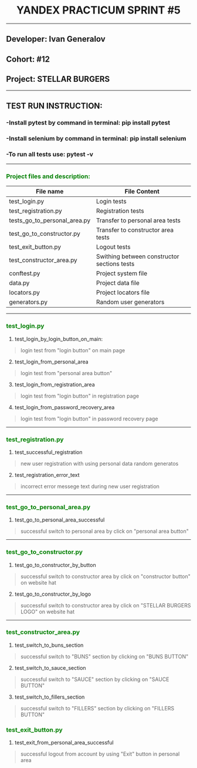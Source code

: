 # <h><center>YANDEX PRACTICUM SPRINT #5<center></h>

<hr>

## Developer: Ivan Generalov

## <h>Cohort: #12</h>
## <h>Project: STELLAR BURGERS</h>
<hr>

## <h>TEST RUN INSTRUCTION:</h>
### <h> -Install pytest by command in terminal: pip install pytest</h>
### <h> -Install selenium by command in terminal: pip install selenium</h>
### <h> -To run all tests use: pytest -v</h>

<hr>

<h3 align="left" style="color:green">Project files and description:</h3>

| File name                    | File Content                                |
|------------------------------|---------------------------------------------|
| test_login.py                | Login tests                                 |
| test_registration.py         | Registration tests                          |
| tests_go_to_personal_area.py | Transfer to personal area tests             |
| test_go_to_constructor.py    | Transfer to constructor area tests          |
| test_exit_button.py          | Logout tests                                |
| test_constructor_area.py     | Swithing between constructor sections tests |
| conftest.py                  | Project system file                         |
| data.py                      | Project data file                           |
| locators.py                  | Project locators file                       |
| generators.py                | Random user generators                      |

<hr>
<h3 align="left" style="color:green">test_login.py</h3>

1. test_login_by_login_button_on_main:

> login test from "login button" on main page

2. test_login_from_personal_area

> login test from "personal area button"

3. test_login_from_registration_area

> login test from "login button" in registration page

4. test_login_from_password_recovery_area

> login test from "login button" in password recovery page
<hr>
<h3 align="left" style="color:green">test_registration.py</h3>

1. test_successful_registration

> new user registration with using personal data random generatos

2. test_registration_error_text

> incorrect error messege text during new user registration
<hr>
<h3 align="left" style="color:green">test_go_to_personal_area.py</h3>

1. test_go_to_personal_area_successful

> successful switch to personal area by click on "personal area button"
<hr>
<h3 align="left" style="color:green">test_go_to_constructor.py</h3>

1. test_go_to_constructor_by_button

> successful switch to constructor area by click on "constructor button" on website hat

2. test_go_to_constructor_by_logo

> successful switch to constructor area by click on "STELLAR BURGERS LOGO" on website hat
<hr>
<h3 align="left" style="color:green">test_constructor_area.py</h3>

1. test_switch_to_buns_section

> successful switch to "BUNS" section by clicking on "BUNS BUTTON"

2. test_switch_to_sauce_section

> successful switch to "SAUCE" section by clicking on "SAUCE BUTTON"

3. test_switch_to_fillers_section

> successful switch to "FILLERS" section by clicking on "FILLERS BUTTON"

<h3 align="left" style="color:green">test_exit_button.py </h3>

1. test_exit_from_personal_area_successful

> successful logout from account by using "Exit" button in personal area






